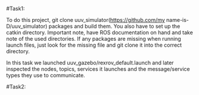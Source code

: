 

#Task1:

To do this project, git clone uuv_simulator(https://github.com/my name-is-D/uuv_simulator) packages and build them. You also have to set up the catkin            directory. Important note, have ROS documentation on hand and take note of the used directories. If any packages are missing when running launch files,            just look for the missing file and git clone it into the correct directory.

In this task we launched uuv_gazebo/rexrov_default.launch and later inspected the nodes, topics, services it launches and the message/service types they          use to communicate.  

#Task2:
